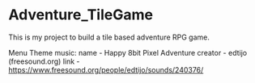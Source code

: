 # Adventure_TileGame

This is my project to build a tile based adventure RPG game.

Menu Theme music:
	name	- Happy 8bit Pixel Adventure
	creator - edtijo (freesound.org)
	link	- https://www.freesound.org/people/edtijo/sounds/240376/